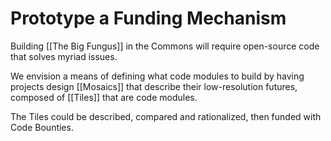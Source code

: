 # Prototype a Funding Mechanism

Building [[The Big Fungus]] in the Commons will require open-source code that solves myriad issues. 

We envision a means of defining what code modules to build by having projects design [[Mosaics]] that describe their low-resolution futures, composed of [[Tiles]] that are code modules. 

The Tiles could be described, compared and rationalized, then funded with Code Bounties. 